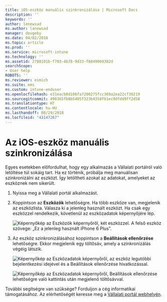 ```yaml
---
title: iOS-eszköz manuális szinkronizálása | Microsoft Docs
description: ''
keywords: ''
author: lenewsad
ms.author: lanewsad
manager: dougeby
ms.date: 04/02/2018
ms.topic: article
ms.prod: ''
ms.service: microsoft-intune
ms.technology: ''
ms.assetid: 2780101b-f703-4b78-9d33-f68490b9382d
searchScope:
- User help
ROBOTS: ''
ms.reviewer: esmich
ms.suite: ems
ms.custom: intune-enduser
ms.openlocfilehash: e31eacb0d106fa7200275fcc369a2ea22cf36219
ms.sourcegitcommit: 490365fb8b5405f323b4358fb1ec9dfdd9ff2d58
ms.translationtype: HT
ms.contentlocale: hu-HU
ms.lasthandoff: 08/29/2018
ms.locfileid: "43147267"
---
```

# <a name="sync-your-ios-device-manually"></a>Az iOS-eszköz manuális szinkronizálása

Egyes esetekben előfordulhat, hogy egy alkalmazás a Vállalati portálról való letöltése túl sokáig tart. Ha ez történik, próbálja meg manuálisan szinkronizálni az eszközt. Így letöltheti azokat az adatokat, amelyeket az eszköznek nem sikerült.

1. Nyissa meg a Vállalati portál alkalmazást.

2. Koppintson az **Eszközök** lehetőségre. Ha több eszköze van, megjelenik az eszközlista. Válasza ki a jelenleg használt eszközt. Ha csak egy eszközzel rendelkezik, követlenül az eszközadatok képernyőjére lép.

    ![Képernyőkép az Eszközök képernyőről, két eszközzel. A felső eszköz szövege: „Ez a jelenleg használt iPhone 6 Plus”.](/intune-user-help/media/ios_sync_1_CP_after_1804.png)

3. Az eszköz szinkronizálásához koppintson a **Beállítások ellenőrzése** lehetőségre. Ekkor megjelenik egy töltősáv, amely a szinkronizálás végéig látszik.

    ![Képernyőkép az Eszközadatok képernyőről, az eszköz legutóbbi bejelentkezési idejével és a Beállítások ellenőrzése hivatkozással.](/intune-user-help/media/ios_sync_2_CP_after_1804.png)  

   ![Képernyőkép az Eszközadatok képernyőről, Beállítások ellenőrzése lehetőségre való kattintás után megjelenő töltősávval.](/intune-user-help/media/ios_sync_3_CP-after_1804.png)

További segítségre van szüksége? Forduljon a cég informatikai támogatásához. Az elérhetőségét keresse meg a [Vállalati portál webhelyén](https://go.microsoft.com/fwlink/?linkid=2010980).


